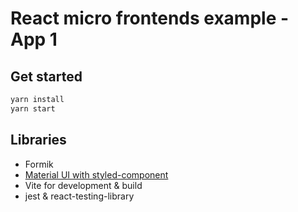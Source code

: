 # React micro frontends example - App 1

## Get started

```bash
yarn install
yarn start
```

## Libraries

- Formik
- [Material UI with styled-component](./doc/1-using-material-ui.md)
- Vite for development & build
- jest & react-testing-library
